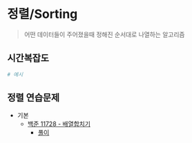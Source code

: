 # 정렬/Sorting
> 어떤 데이터들이 주어졌을때 정해진 순서대로 나열하는 알고리즘

## 시간복잡도 

```Python
# 예시
```

## 정렬 연습문제
- 기본
    - [백준 11728 - 배열합치기](https://www.acmicpc.net/problem/11728)
        - [풀이](/Algorithm/Sorting/boj_11728.py)